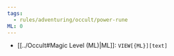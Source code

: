 ```yaml
---
tags:
  - rules/adventuring/occult/power-rune
ML: 0
---
```



- [[../Occult#Magic Level (ML)|ML]]: `VIEW[{ML}][text]`
